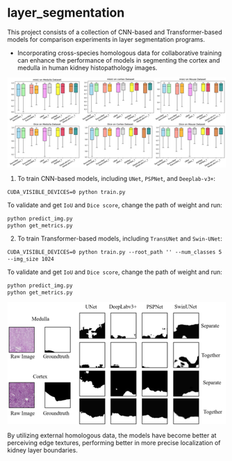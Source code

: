 # layer_segmentation
This project consists of a collection of CNN-based and Transformer-based models for comparison experiments in layer segmentation programs.

- Incorporating cross-species homologous data for collaborative training can enhance the performance of models in segmenting the cortex and medulla in human kidney histopathology images.

![dice_iou](./Results/dice_iou.png)

1. To train CNN-based models, including `UNet`, `PSPNet`, and `Deeplab-v3+`:

```
CUDA_VISIBLE_DEVICES=0 python train.py
```

To validate and get `IoU` and `Dice score`, change the path of weight and run:

```
python predict_img.py
python get_metrics.py
```

2. To train Transformer-based models, including `TransUNet` and `Swin-UNet`:

```
CUDA_VISIBLE_DEVICES=0 python train.py --root_path '' --num_classes 5 --img_size 1024
```

To validate and get `IoU` and `Dice score`, change the path of weight and run:

```
python predict_img.py
python get_metrics.py
```

![seg_result](./Results/seg_result.png)

By utilizing external homologous data, the models have become better at perceiving edge textures, performing better in more precise localization of kidney layer boundaries. 

